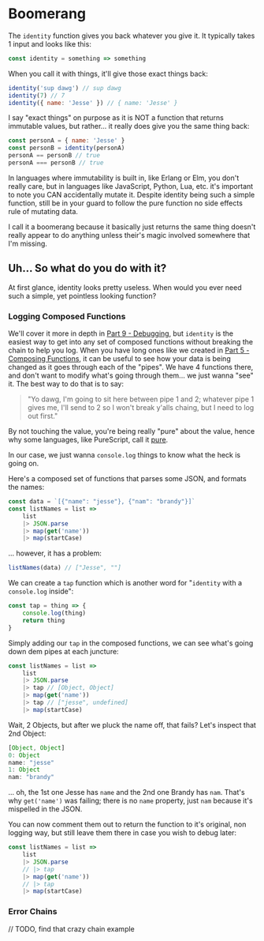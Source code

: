 # Boomerang

The `identity` function gives you back whatever you give it. It typically takes 1 input and looks like this:

```javascript
const identity = something => something
```

When you call it with things, it'll give those exact things back:

```javascript
identity('sup dawg') // sup dawg
identity(7) // 7
identity({ name: 'Jesse' }) // { name: 'Jesse' }
```

I say "exact things" on purpose as it is NOT a function that returns immutable values, but rather... it really does give you the same thing back:

```javascript
const personA = { name: 'Jesse' }
const personB = identity(personA)
personA == personB // true
personA === personB // true
```

In languages where immutability is built in, like Erlang or Elm, you don't really care, but in languages like JavaScript, Python, Lua, etc. it's important to note you CAN accidentally mutate it. Despite identity being such a simple function, still be in your guard to follow the pure function no side effects rule of mutating data.

I call it a boomerang because it basically just returns the same thing doesn't really appear to do anything unless their's magic involved somewhere that I'm missing.

## Uh... So what do you do with it?

At first glance, identity looks pretty useless. When would you ever need such a simple, yet pointless looking function?

### Logging Composed Functions

We'll cover it more in depth in [Part 9 - Debugging](../part9/debugging.md), but `identity` is the easiest way to get into any set of composed functions without breaking the chain to help you log. When you have long ones like we created in [Part 5 - Composing Functions](../part5/composing_functions.md), it can be useful to see how your data is being changed as it goes through each of the "pipes". We have 4 functions there, and don't want to modify what's going through them... we just wanna "see" it. The best way to do that is to say:

> "Yo dawg, I'm going to sit here between pipe 1 and 2; whatever pipe 1 gives me, I'll send to 2 so I won't break y'alls chaing, but I need to log out first."

By not touching the value, you're being really "pure" about the value, hence why some languages, like PureScript, call it [pure](https://github.com/purescript/purescript-prelude/blob/master/src/Control/Applicative.purs#L32).

In our case, we just wanna `console.log` things to know what the heck is going on.

Here's a composed set of functions that parses some JSON, and formats the names:

```javascript
const data = `[{"name": "jesse"}, {"nam": "brandy"}]`
const listNames = list =>
    list
    |> JSON.parse
    |> map(get('name'))
    |> map(startCase)
```

... however, it has a problem:

```javascript
listNames(data) // ["Jesse", ""]
```

We can create a `tap` function which is another word for "`identity` with a `console.log` inside":

```javascript
const tap = thing => {
    console.log(thing)
    return thing
}
```

Simply adding our `tap` in the composed functions, we can see what's going down dem pipes at each juncture:

```javascript
const listNames = list =>
    list
    |> JSON.parse
    |> tap // [Object, Object]
    |> map(get('name'))
    |> tap // ["jesse", undefined]
    |> map(startCase)
```

Wait, 2 Objects, but after we pluck the name off, that fails? Let's inspect that 2nd Object:

```javascript
[Object, Object]
0: Object
name: "jesse"
1: Object
nam: "brandy"
```

... oh, the 1st one Jesse has `name` and the 2nd one Brandy has `nam`. That's why `get('name')` was failing; there is no `name` property, just `nam` because it's mispelled in the JSON.

You can now comment them out to return the function to it's original, non logging way, but still leave them there in case you wish to debug later:

```javascript
const listNames = list =>
    list
    |> JSON.parse
    // |> tap
    |> map(get('name'))
    // |> tap
    |> map(startCase)
```

### Error Chains

// TODO, find that crazy chain example